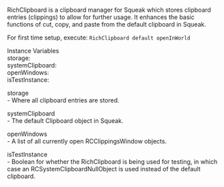 RichClipboard is a clipboard manager for Squeak which stores clipboard entries (clippings) to allow for further usage. It enhances the basic functions of cut, copy, and paste from the default clipboard in Squeak.

For first time setup, execute: `RichClipboard default openInWorld`

Instance Variables  
	storage:				<RCStorage>  
	systemClipboard:		<Clipboard>  
	openWindows:  		<LinkedList>  
	isTestInstance: 			<Boolean>  
				
storage  
	- Where all clipboard entries are stored.
	
systemClipboard  
	- The default Clipboard object in Squeak.
	
openWindows  
	- A list of all currently open RCClippingsWindow objects.
	
isTestInstance  
	- Boolean for whether the RichClipboard is being used for testing, in which case an RCSystemClipboardNullObject is used instead of the default clipboard.
	
